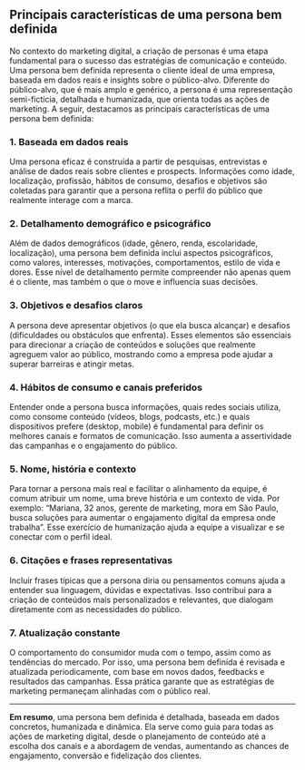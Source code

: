 
## Principais características de uma persona bem definida

No contexto do marketing digital, a criação de personas é uma etapa fundamental para o sucesso das estratégias de comunicação e conteúdo. Uma persona bem definida representa o cliente ideal de uma empresa, baseada em dados reais e insights sobre o público-alvo. Diferente do público-alvo, que é mais amplo e genérico, a persona é uma representação semi-fictícia, detalhada e humanizada, que orienta todas as ações de marketing. A seguir, destacamos as principais características de uma persona bem definida:

### 1. **Baseada em dados reais**

Uma persona eficaz é construída a partir de pesquisas, entrevistas e análise de dados reais sobre clientes e prospects. Informações como idade, localização, profissão, hábitos de consumo, desafios e objetivos são coletadas para garantir que a persona reflita o perfil do público que realmente interage com a marca.

### 2. **Detalhamento demográfico e psicográfico**

Além de dados demográficos (idade, gênero, renda, escolaridade, localização), uma persona bem definida inclui aspectos psicográficos, como valores, interesses, motivações, comportamentos, estilo de vida e dores. Esse nível de detalhamento permite compreender não apenas quem é o cliente, mas também o que o move e influencia suas decisões.

### 3. **Objetivos e desafios claros**

A persona deve apresentar objetivos (o que ela busca alcançar) e desafios (dificuldades ou obstáculos que enfrenta). Esses elementos são essenciais para direcionar a criação de conteúdos e soluções que realmente agreguem valor ao público, mostrando como a empresa pode ajudar a superar barreiras e atingir metas.

### 4. **Hábitos de consumo e canais preferidos**

Entender onde a persona busca informações, quais redes sociais utiliza, como consome conteúdo (vídeos, blogs, podcasts, etc.) e quais dispositivos prefere (desktop, mobile) é fundamental para definir os melhores canais e formatos de comunicação. Isso aumenta a assertividade das campanhas e o engajamento do público.

### 5. **Nome, história e contexto**

Para tornar a persona mais real e facilitar o alinhamento da equipe, é comum atribuir um nome, uma breve história e um contexto de vida. Por exemplo: “Mariana, 32 anos, gerente de marketing, mora em São Paulo, busca soluções para aumentar o engajamento digital da empresa onde trabalha”. Esse exercício de humanização ajuda a equipe a visualizar e se conectar com o perfil ideal.

### 6. **Citações e frases representativas**

Incluir frases típicas que a persona diria ou pensamentos comuns ajuda a entender sua linguagem, dúvidas e expectativas. Isso contribui para a criação de conteúdos mais personalizados e relevantes, que dialogam diretamente com as necessidades do público.

### 7. **Atualização constante**

O comportamento do consumidor muda com o tempo, assim como as tendências do mercado. Por isso, uma persona bem definida é revisada e atualizada periodicamente, com base em novos dados, feedbacks e resultados das campanhas. Essa prática garante que as estratégias de marketing permaneçam alinhadas com o público real.

---

**Em resumo**, uma persona bem definida é detalhada, baseada em dados concretos, humanizada e dinâmica. Ela serve como guia para todas as ações de marketing digital, desde o planejamento de conteúdo até a escolha dos canais e a abordagem de vendas, aumentando as chances de engajamento, conversão e fidelização dos clientes.
```
